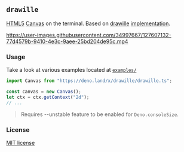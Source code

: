 
## `drawille`

[HTML5](https://developer.mozilla.org/en-US/docs/Web/API/Canvas_API) [Canvas](canvas.ts) on the terminal. Based on [drawille](https://github.com/asciimoo/drawille) [implementation](drawille.ts).

https://user-images.githubusercontent.com/34997667/127607132-77d4579b-9410-4e3c-9aee-25bd204de95c.mp4


### Usage

Take a look at various examples located at [`examples/`](./examples/)

```typescript
import Canvas from "https://deno.land/x/drawille/drawille.ts";

const canvas = new Canvas();
let ctx = ctx.getContext("2d");
// ...
```

> Requires --unstable feature to be enabled for `Deno.consoleSize`.

### License

[MIT license](LICENSE)

